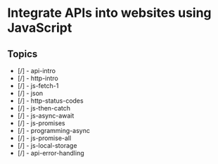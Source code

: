 # Integrate APIs into websites using JavaScript

## Topics

* [/] - api-intro
* [/] - http-intro
* [/] - js-fetch-1
* [/] - json
* [/] - http-status-codes
* [/] - js-then-catch
* [/] - js-async-await
* [/] - js-promises
* [/] - programming-async
* [/] - js-promise-all
* [/] - js-local-storage
* [/] - api-error-handling
